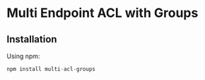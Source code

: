 # Multi Endpoint ACL with Groups

## Installation

Using npm:

```javascript
npm install multi-acl-groups
```

